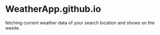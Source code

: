 # WeatherApp.github.io
fetching current weather data of your search location and shows on the wesite.
